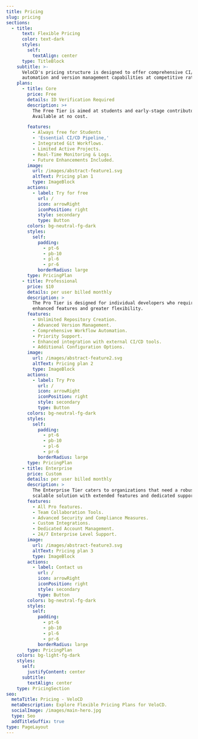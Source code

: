 ```yaml
---
title: Pricing
slug: pricing
sections:
  - title:
      text: Flexible Pricing
      color: text-dark
      styles:
        self:
          textAlign: center
      type: TitleBlock
    subtitle: >-
      VeloCD's pricing structure is designed to offer comprehensive CI/CD
      automation and version management capabilities at competitive rates.
    plans:
      - title: Core
        price: Free
        details: ID Verification Required
        description: >+
          The Free Tier is aimed at students and early-stage contributors.
          Available at no cost.

        features:
          - Always free for Students
          - 'Essential CI/CD Pipeline,'
          - Integrated Git Workflows.
          - Limited Active Projects.
          - Real-Time Monitoring & Logs.
          - Future Enhancements Included.
        image:
          url: /images/abstract-feature1.svg
          altText: Pricing plan 1
          type: ImageBlock
        actions:
          - label: Try for free
            url: /
            icon: arrowRight
            iconPosition: right
            style: secondary
            type: Button
        colors: bg-neutral-fg-dark
        styles:
          self:
            padding:
              - pt-6
              - pb-10
              - pl-6
              - pr-6
            borderRadius: large
        type: PricingPlan
      - title: Professional
        price: $10
        details: per user billed monthly
        description: >
          The Pro Tier is designed for individual developers who require
          enhanced features and greater flexibility.
        features:
          - Unlimited Repository Creation.
          - Advanced Version Management.
          - Comprehensive Workflow Automation.
          - Priority Support.
          - Enhanced integration with external CI/CD tools.
          - Additional Configuration Options.
        image:
          url: /images/abstract-feature2.svg
          altText: Pricing plan 2
          type: ImageBlock
        actions:
          - label: Try Pro
            url: /
            icon: arrowRight
            iconPosition: right
            style: secondary
            type: Button
        colors: bg-neutral-fg-dark
        styles:
          self:
            padding:
              - pt-6
              - pb-10
              - pl-6
              - pr-6
            borderRadius: large
        type: PricingPlan
      - title: Enterprise
        price: Custom
        details: per user billed monthly
        description: >
          The Enterprise Tier caters to organizations that need a robust,
          scalable solution with extended features and dedicated support.
        features:
          - All Pro features.
          - Team Collaboration Tools.
          - Advanced Security and Compliance Measures.
          - Custom Integrations.
          - Dedicated Account Management.
          - 24/7 Enterprise Level Support.
        image:
          url: /images/abstract-feature3.svg
          altText: Pricing plan 3
          type: ImageBlock
        actions:
          - label: Contact us
            url: /
            icon: arrowRight
            iconPosition: right
            style: secondary
            type: Button
        colors: bg-neutral-fg-dark
        styles:
          self:
            padding:
              - pt-6
              - pb-10
              - pl-6
              - pr-6
            borderRadius: large
        type: PricingPlan
    colors: bg-light-fg-dark
    styles:
      self:
        justifyContent: center
      subtitle:
        textAlign: center
    type: PricingSection
seo:
  metaTitle: Pricing - VeloCD
  metaDescription: Explore Flexible Pricing Plans for VeloCD.
  socialImage: /images/main-hero.jpg
  type: Seo
  addTitleSuffix: true
type: PageLayout
---
```

